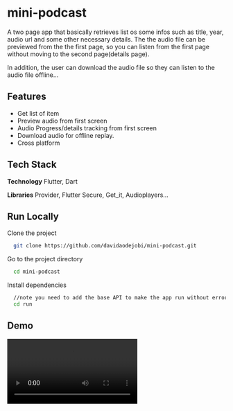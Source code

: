 
# mini-podcast

A two page app that basically retrieves list os some infos such as title, year, audio url and some other necessary details. The the audio file can be previewed from the the first page, so you can listen from the first page without moving to the second page(details page). 

In addition, the user can download the audio file so they can listen to the audio file offline...


## Features

- Get list of item
- Preview audio from first screen
- Audio Progress/details tracking from first screen
- Download audio for offline replay.
- Cross platform


## Tech Stack

**Technology** Flutter, Dart

**Libraries** Provider, Flutter Secure, Get_it, Audioplayers...


## Run Locally

Clone the project





```bash
  git clone https://github.com/davidaodejobi/mini-podcast.git
```

Go to the project directory

```bash
  cd mini-podcast
```

Install dependencies

```bash
  //note you need to add the base API to make the app run without error...
  cd run
```


## Demo

![](ss/streamz.mp4)

